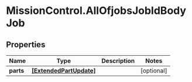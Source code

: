 # MissionControl.AllOfjobsJobIdBodyJob

## Properties
Name | Type | Description | Notes
------------ | ------------- | ------------- | -------------
**parts** | [**[ExtendedPartUpdate]**](ExtendedPartUpdate.md) |  | [optional] 
